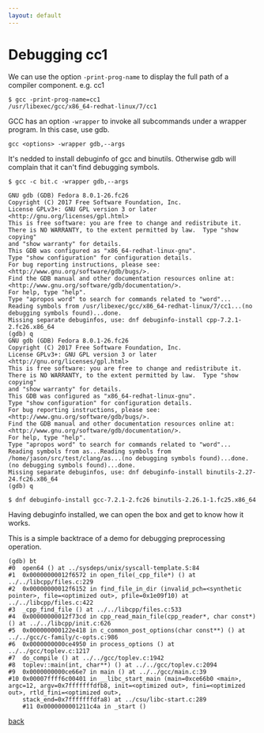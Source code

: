 ```yaml
---
layout: default
---
```


# Debugging cc1


We can use the option `-print-prog-name` to display the full path of a compiler
component. e.g. cc1

```
$ gcc -print-prog-name=cc1
/usr/libexec/gcc/x86_64-redhat-linux/7/cc1
```

GCC has an option `-wrapper` to invoke all subcommands under a wrapper program.
In this case, use gdb.

`gcc <options> -wrapper gdb,--args`

It's nedded to install debuginfo of gcc and binutils. Otherwise gdb will
complain that it can't find debugging symbols.

```
$ gcc -c bit.c -wrapper gdb,--args

GNU gdb (GDB) Fedora 8.0.1-26.fc26
Copyright (C) 2017 Free Software Foundation, Inc.
License GPLv3+: GNU GPL version 3 or later <http://gnu.org/licenses/gpl.html>
This is free software: you are free to change and redistribute it.
There is NO WARRANTY, to the extent permitted by law.  Type "show copying"
and "show warranty" for details.
This GDB was configured as "x86_64-redhat-linux-gnu".
Type "show configuration" for configuration details.
For bug reporting instructions, please see:
<http://www.gnu.org/software/gdb/bugs/>.
Find the GDB manual and other documentation resources online at:
<http://www.gnu.org/software/gdb/documentation/>.
For help, type "help".
Type "apropos word" to search for commands related to "word"...
Reading symbols from /usr/libexec/gcc/x86_64-redhat-linux/7/cc1...(no debugging symbols found)...done.
Missing separate debuginfos, use: dnf debuginfo-install cpp-7.2.1-2.fc26.x86_64
(gdb) q
GNU gdb (GDB) Fedora 8.0.1-26.fc26
Copyright (C) 2017 Free Software Foundation, Inc.
License GPLv3+: GNU GPL version 3 or later <http://gnu.org/licenses/gpl.html>
This is free software: you are free to change and redistribute it.
There is NO WARRANTY, to the extent permitted by law.  Type "show copying"
and "show warranty" for details.
This GDB was configured as "x86_64-redhat-linux-gnu".
Type "show configuration" for configuration details.
For bug reporting instructions, please see:
<http://www.gnu.org/software/gdb/bugs/>.
Find the GDB manual and other documentation resources online at:
<http://www.gnu.org/software/gdb/documentation/>.
For help, type "help".
Type "apropos word" to search for commands related to "word"...
Reading symbols from as...Reading symbols from /home/jason/src/test/clang/as...(no debugging symbols found)...done.
(no debugging symbols found)...done.
Missing separate debuginfos, use: dnf debuginfo-install binutils-2.27-24.fc26.x86_64
(gdb) q
```

`$ dnf debuginfo-install gcc-7.2.1-2.fc26 binutils-2.26.1-1.fc25.x86_64`

Having debuginfo installed, we can open the box and get to know how it works.

This is a simple backtrace of a demo for debugging preprocessing operation.

```
(gdb) bt
#0  open64 () at ../sysdeps/unix/syscall-template.S:84
#1  0x00000000012f6572 in open_file(_cpp_file*) () at ../../libcpp/files.c:229
#2  0x00000000012f6152 in find_file_in_dir (invalid_pch=<synthetic pointer>, file=<optimized out>, pfile=0x1e09f10) at ../../libcpp/files.c:422
#3  _cpp_find_file () at ../../libcpp/files.c:533
#4  0x00000000012f73cd in cpp_read_main_file(cpp_reader*, char const*) () at ../../libcpp/init.c:626
#5  0x000000000122e418 in c_common_post_options(char const**) () at ../../gcc/c-family/c-opts.c:986
#6  0x0000000000ce4950 in process_options () at ../../gcc/toplev.c:1217
#7  do_compile () at ../../gcc/toplev.c:1942
#8  toplev::main(int, char**) () at ../../gcc/toplev.c:2094
#9  0x0000000000ce66e7 in main () at ../../gcc/main.c:39
#10 0x00007ffff6c00401 in __libc_start_main (main=0xce66b0 <main>, argc=12, argv=0x7fffffffdfb8, init=<optimized out>, fini=<optimized out>, rtld_fini=<optimized out>,
    stack_end=0x7fffffffdfa8) at ../csu/libc-start.c:289
    #11 0x0000000001211c4a in _start ()
```

[back](../)
